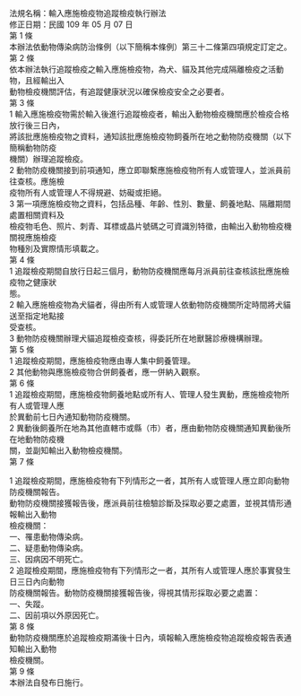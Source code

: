 法規名稱：輸入應施檢疫物追蹤檢疫執行辦法  
修正日期：民國 109 年 05 月 07 日  
第 1 條  
本辦法依動物傳染病防治條例（以下簡稱本條例）第三十二條第四項規定訂定之。  
第 2 條  
依本辦法執行追蹤檢疫之輸入應施檢疫物，為犬、貓及其他完成隔離檢疫之活動物，且經輸出入  
動物檢疫機關評估，有追蹤健康狀況以確保檢疫安全之必要者。  
第 3 條  
1 輸入應施檢疫物需於輸入後進行追蹤檢疫者，輸出入動物檢疫機關應於檢疫合格放行後三日內，  
將該批應施檢疫物之資料，通知該批應施檢疫物飼養所在地之動物防疫機關（以下簡稱動物防疫  
機關）辦理追蹤檢疫。  
2 動物防疫機關接到前項通知，應立即聯繫應施檢疫物所有人或管理人，並派員前往查核。應施檢  
疫物所有人或管理人不得規避、妨礙或拒絕。  
3 第一項應施檢疫物之資料，包括品種、年齡、性別、數量、飼養地點、隔離期間處置相關資料及  
檢疫物毛色、照片、刺青、耳標或晶片號碼之可資識別特徵，由輸出入動物檢疫機關視應施檢疫  
物種別及實際情形填載之。  
第 4 條  
1 追蹤檢疫期間自放行日起三個月，動物防疫機關應每月派員前往查核該批應施檢疫物之健康狀  
態。  
2 輸入應施檢疫物為犬貓者，得由所有人或管理人依動物防疫機關所定時間將犬貓送至指定地點接  
受查核。  
3 動物防疫機關辦理犬貓追蹤檢疫查核，得委託所在地獸醫診療機構辦理。  
第 5 條  
1 追蹤檢疫期間，應施檢疫物應由專人集中飼養管理。  
2 其他動物與應施檢疫物合併飼養者，應一併納入觀察。  
第 6 條  
1 追蹤檢疫期間，應施檢疫物飼養地點或所有人、管理人發生異動，應施檢疫物所有人或管理人應  
於異動前七日內通知動物防疫機關。  
2 異動後飼養所在地為其他直轄市或縣（市）者，應由動物防疫機關通知異動後所在地動物防疫機  
關，並副知輸出入動物檢疫機關。  
第 7 條  


1 追蹤檢疫期間，應施檢疫物有下列情形之一者，其所有人或管理人應立即向動物防疫機關報告。  
動物防疫機關接獲報告後，應派員前往檢驗診斷及採取必要之處置，並視其情形通報輸出入動物  
檢疫機關：  
一、罹患動物傳染病。  
二、疑患動物傳染病。  
三、因病因不明死亡。  
2 追蹤檢疫期間，應施檢疫物有下列情形之一者，其所有人或管理人應於事實發生日三日內向動物  
防疫機關報告。動物防疫機關接獲報告後，得視其情形採取必要之處置：  
一、失蹤。  
二、因前項以外原因死亡。  
第 8 條  
動物防疫機關應於追蹤檢疫期滿後十日內，填報輸入應施檢疫物追蹤檢疫報告表通知輸出入動物  
檢疫機關。  
第 9 條  
本辦法自發布日施行。  


